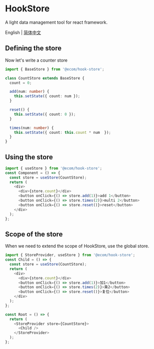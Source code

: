 # HookStore
A light data management tool for react framework.

English | [简体中文](https://github.com/wanglei8381/hook-store/blob/main/README.zh-CN.md)

## Defining the store

Now let's write a counter store

```typescript
import { BaseStore } from '@ecom/hook-store';

class CountStore extends BaseStore {
  count = 0;

  add(num: number) {
    this.setState({ count: num });
  }

  reset() {
    this.setState({ count: 0 });
  }

  times(num: number) {
    this.setState({ count: this.count * num  });
  }
}

```

## Using the store

```typescript
import { useStore } from '@ecom/hook-store';
const Component = () => {
  const store = useStore(CountStore);
  return (
    <div>
      <div>{store.count}</div>
      <button onClick={() => store.add(1)}>add 1</button>
      <button onClick={() => store.times(2)}>multi 2</button>
      <button onClick={() => store.reset()}>reset</button>
    </div>
  );
};
```

## Scope of the store

When we need to extend the scope of HookStore, use the global store.

```typescript
import { StoreProvider, useStore } from '@ecom/hook-store';
const Child = () => {
  const store = useStore(CountStore);
  return (
    <div>
      <div>{store.count}</div>
      <button onClick={() => store.add(1)}>加1</button>
      <button onClick={() => store.times(2)}>乘2</button>
      <button onClick={() => store.reset()}>复位</button>
    </div>
  );
};

const Root = () => {
  return (
    <StoreProvider store={CountStore}>
      <Child />
    </StoreProvider>
  );
};

```